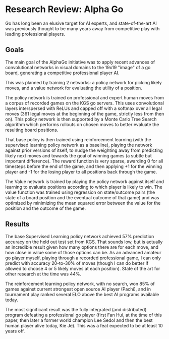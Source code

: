 # Research Review: Alpha Go

Go has long been an elusive target for AI experts, and state-of-the-art AI
was previously thought to be many years away from competitive play with
leading professional players.

## Goals

The main goal of the AlphaGo initiative was to apply recent advances of convolutional
networks in visual domains to the 19x19 "image" of a go board, generating a competitive
professional player AI.

This was planned by training 2 networks: a policy network for picking likely moves,
and a value network for evaluating the utility of a position.

The policy network is trained on professional and expert human moves from a corpus of
recorded games on the KGS go servers.  This uses convolutional layers interspersed with
ReLUs and capped off with a softmax over all legal moves (361 legal moves at the beginning
of the game, strictly less from then on).  This policy network is then supported by a Monte Carlo
Tree Search algorithm which performs rollouts on chosen moves to better evaluate
the resulting board positions.

That base policy is then trained using reinforcement learning (with the supervised
learning policy network as a baseline), playing the network against prior versions of itself,
to nudge the weighting away from predicting likely next moves and towards the goal of
winning games (a subtle but important difference).  The reward function is very sparse, awarding 0 for all
timesteps before the end of the game, and then applying +1 for the winning player
and -1 for the losing player to all positions back through the game.

The Value network is trained by playing the policy network against itself
and learning to evaluate positions according to which player is likely to win.
The value function was trained using regression on state/outcome pairs
(the state of a board position and the eventual outcome of that game) and
was optimized by minimizing the mean squared error between the value for the
position and the outcome of the game.


## Results

The base Supervised Learning policy network achieved 57% prediction accuracy
on the held out test set from KGS.  That sounds low, but is actually an incredible
result given how many options there are for each move, and how close in value
some of those options can be.  As an advanced amateur go player myself,
playing through a recorded professional game, I can only predict with accuracy
20-to-30% of moves (though I can do better if allowed to choose 4 or 5 likely moves
  at each position). State of the art for other research at the time was 44%.

The reinforcement learning policy network, with no search, won 85% of games against
current strongest open source AI player (Pachi), and in tournament play ranked
several ELO above the best AI programs available today.

The most significant result was the fully integrated (and distributed) program
defeating a professional go player (first Fan Hui, at the time of this paper,
then later a former world champion Lee Sedol and then the best human player alive today, Kie Je).
This was a feat expected to be at least 10 years off.
